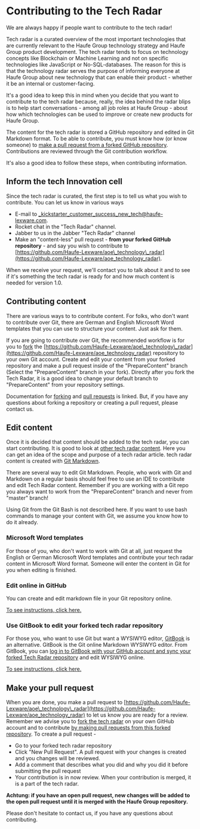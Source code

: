 # Contributing to the Tech Radar

We are always happy if people want to contribute to the tech radar!

Tech radar is a curated overview of the most important technologies that are currently relevant to the Haufe Group technology strategy and Haufe Group product development. The tech radar tends to focus on technology concepts like Blockchain or Machine Learning and not on specific technologies like JavaScript or No-SQL-databases. The reason for this is that the technology radar serves the purpose of informing everyone at Haufe Group about new technology that can enable their product - whether it be an internal or customer-facing.

It's a good idea to keep this in mind when you decide that you want to contribute to the tech radar because, really, the idea behind the radar blips is to help start conversations - among all job roles at Haufe Group - about how which technologies can be used to improve or create new products for Haufe Group.

The content for the tech radar is stored a GitHub repository and edited in Git Markdown format. To be able to contribute, you must know how \(or know someone\) to [make a pull request from a forked GitHub repository](https://help.github.com/articles/creating-a-pull-request-from-a-fork/). Contributions are reviewed through the Git contribution workflow.

It's also a good idea to follow these steps, when contributing information.

## Inform the tech Innovation cell

Since the tech radar is curated, the first step is to tell us what you wish to contribute. You can let us know in various ways

* E-mail to [\_kickstarter\_customer\_success\_new\_tech@haufe-lexware.com](mailto:_kickstarter_customer_success_new_tech@haufe-lexware.com?subject=Tech-Radar-Contribution).
* Rocket chat in the "Tech Radar" channel.
* Jabber to us in the Jabber "Tech Radar" channel
* Make an "content-less" pull request - **from your forked GitHub repository** - and say you wish to contribute to [https://github.com/Haufe-Lexware/aoe\_technology\_radar](https://github.com/Haufe-Lexware/aoe_technology_radar).

When we receive your request, we'll contact you to talk about it and to see if it's something the tech radar is ready for and how much content is needed for version 1.0.

## Contributing content

There are various ways to to contribute content. For folks, who don't want to contribute over Git, there are German and English Microsoft Word templates that you can use to structure your content. Just ask for them.

If you are going to contribute over Git, the recommended workflow is for you to [fork](https://help.github.com/articles/fork-a-repo/ "How to fork a Git repo") the [https://github.com/Haufe-Lexware/aoe\_technology\_radar](https://github.com/Haufe-Lexware/aoe_technology_radar) repository to your own Git account. Create and edit your content from your forked repository and make a pull request inside of the "PrepareContent" branch \(Select the "PrepareContent" branch in your fork\). Directly after you fork the Tech Radar, it is a good idea to change your default branch to "PrepareContent" from your repository settings.

Documentation for [forking](https://help.github.com/articles/fork-a-repo/) and [pull requests](https://help.github.com/articles/creating-a-pull-request/ "How to make a pull request") is linked. But, if you have any questions about forking a repository or creating a pull request, please contact us.

## Edit content

Once it is decided that content should be added to the tech radar, you can start contributing. It is good to look at [other tech radar content](http://hg-tr-prod.westeurope.cloudapp.azure.com/techradar/infrastructure-and-operational-technology/blockchain.html "Blockchain in the Tech Radar"). Here you can get an idea of the scope and purpose of a tech radar article. tech radar content is created with [Git Markdown](https://guides.github.com/features/mastering-markdown/).

There are several way to edit Git Markdown. People, who work with Git and Markdown on a regular basis should feel free to use an IDE to contribute and edit Tech Radar content. Remember if you are working with a Git repo you always want to work from the "PrepareContent" branch and never from "master" branch!

Using Git from the Git Bash is not described here. If you want to use bash commands to manage your content with Git, we assume you know how to do it already.

### Microsoft Word templates

For those of you, who don't want to work with Git at all, just request the English or German Microsoft Word templates and contribute your tech radar content in Microsoft Word format. Someone will enter the content in Git for you when editing is finished.

### Edit online in GitHub

You can create and edit markdown file in your Git repository online.

[To see instructions, click here.](/radar/edit-in-github.md)

### Use GitBook to edit your forked tech radar repository

For those you, who want to use Git but want a WYSIWYG editor, [GitBook](https://help.gitbook.com/basics/what-is-gitbook.html) is an alternative. GitBook is the Git online Markdown WYSIWYG editor. From GitBook, you can [log in to GitBook with your GitHub account and sync your forked Tech Radar repository](https://help.gitbook.com/github/can-i-host-on-github.html) and edit WYSIWYG online.

[To see instructions, click here.](/radar/edit-with-gitbook.md)

## Make your pull request

When you are done, you make a pull request to [https://github.com/Haufe-Lexware/aoe\_technology\_radar](https://github.com/Haufe-Lexware/aoe_technology_radar) to let us know you are ready for a review. Remember we advise you to [fork the tech radar](https://help.github.com/articles/fork-a-repo/ "How to fork a git repository") on your own GitHub account and to contribute [by making pull requests from this forked repository](https://help.github.com/articles/creating-a-pull-request/ "How to make a pull request"). To create a pull request -

* Go to your forked tech radar repository
* Click "New Pull Request". A pull request with your changes is created and you changes will be reviewed.
* Add a comment that describes what you did and why you did it before submitting the pull request
* Your contribution is in now review. When your contribution is merged, it is a part of the tech radar.

**Achtung: if you have an open pull request, new changes will be added to the open pull request until it is merged with the Haufe Group repository.**

Please don't hesitate to contact us, if you have any questions about contributing.

